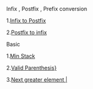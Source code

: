 Infix , Postfix , Prefix conversion

1.[Infix to Postfix](https://www.geeksforgeeks.org/problems/infix-to-postfix-1587115620/1?utm_source=youtube&utm_medium=collab_striver_ytdescription&utm_campaign=infix-to-postfix)

2.[Postfix to infix](https://www.geeksforgeeks.org/problems/postfix-to-infix-conversion/1?utm_source=youtube&utm_medium=collab_striver_ytdescription&utm_campaign=postfix-to-prefix-conversion)

Basic

1.[Min Stack](https://leetcode.com/problems/min-stack/)

2.[Valid Parenthesis}](https://leetcode.com/problems/valid-parentheses/submissions/1596175612/)

3.[Next greater element |](https://leetcode.com/problems/next-greater-element-i/description/)
